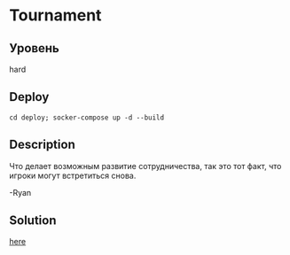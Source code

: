 # Tournament

## Уровень

hard

## Deploy

```
cd deploy; socker-compose up -d --build
```

## Description

Что делает возможным развитие сотрудничества, так это тот факт, что игроки могут встретиться снова.

\-Ryan

## Solution

[here](solve/sploit.py)
